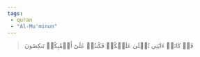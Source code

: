 ```yaml
---
tags: 
 - quran 
 - "Al-Mu'minun"
---
```


> قَدۡ كَانَتۡ ءَايَٰتِي تُتۡلَىٰ عَلَيۡكُمۡ فَكُنتُمۡ عَلَىٰٓ أَعۡقَٰبِكُمۡ تَنكِصُونَ
